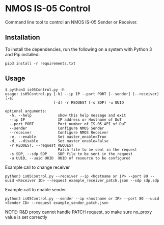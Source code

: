 # NMOS IS-05 Control
Command line tool to control an NMOS IS-05 Sender or Receiver. 

## Installation
To install the dependencies, run the following on a system with Python 3 and Pip installed:

```
pip3 install -r requirements.txt
```

## Usage

```
$ python3 is05Control.py -h
usage: is05Control.py [-h] --ip IP --port PORT [--sender] [--receiver] [-e]
                      [-d] -r REQUEST [-s SDP] -u UUID

optional arguments:
  -h, --help            show this help message and exit
  --ip IP               IP address or Hostname of DuT
  --port PORT           Port number of IS-05 API of DuT
  --sender              Configure NMOS Sender
  --receiver            Configure NMOS Receiver
  -e, --enable          Set master_enable=True
  -d, --disable         Set master_enable=False
  -r REQUEST, --request REQUEST
                        Patch file to be sent in the request
  -s SDP, --sdp SDP     SDP file to be sent in the request
  -u UUID, --uuid UUID  UUID of resource to be configured
```

Example call to change receiver
```
python3 is05Control.py --receiver --ip <hostname or IP> --port 80 --uuid <Receiver ID> --request example_receiver_patch.json --sdp sdp.sdp
```

Example call to enable sender
```
python3 is05Control.py --sender --ip <hostname or IP> --port 80 --uuid <Sender ID> --request example_sender_patch.json
```

NOTE: R&D proxy cannot handle PATCH request, so make sure no_proxy value is set correctly

